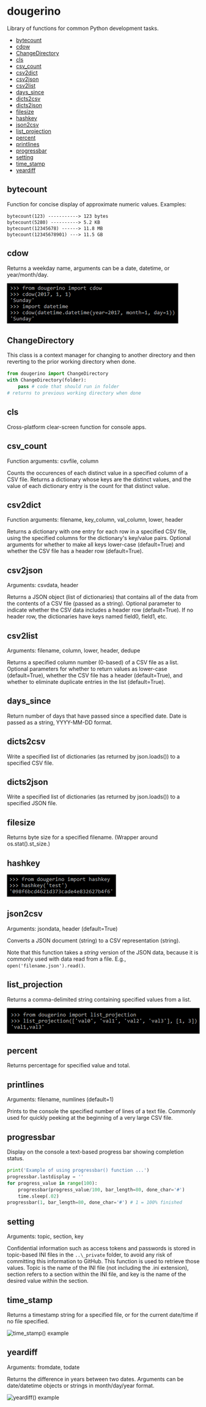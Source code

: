 # dougerino
Library of functions for common Python development tasks.

* [bytecount](#bytecount)
* [cdow](#cdow)
* [ChangeDirectory](#ChangeDirectory)
* [cls](#cls)
* [csv_count](#csv_count)
* [csv2dict](#csv2dict)
* [csv2json](#csv2json)
* [csv2list](#csv2list)
* [days_since](#days_since)
* [dicts2csv](#dicts2csv)
* [dicts2json](#dicts2json)
* [filesize](#filesize)
* [hashkey](#hashkey)
* [json2csv](#json2csv)
* [list_projection](#list_projection)
* [percent](#percent)
* [printlines](#printlines)
* [progressbar](#progressbar)
* [setting](#setting)
* [time_stamp](#time_stamp)
* [yeardiff](#yeardiff)

## bytecount

Function for concise display of approximate numeric values. Examples:

```
bytecount(123) -----------> 123 bytes
bytecount(5280) ----------> 5.2 KB
bytecount(12345678) ------> 11.8 MB
bytecount(12345678901) ---> 11.5 GB
```

## cdow

Returns a weekday name, arguments can be a date, datetime, or year/month/day.

![cdow() examples](images/example-cdow.png)

## ChangeDirectory

This class is a context manager for changing to another directory and then reverting to the prior working directory when done.
```python
from dougerino import ChangeDirectory
with ChangeDirectory(folder):
    pass # code that should run in folder
# returns to previous working directory when done
```
## cls

Cross-platform clear-screen function for console apps.

## csv_count

Function arguments: csvfile, column

Counts the occurences of each distinct value in a specified column of a CSV file.
Returns a dictionary whose keys are the distinct values, and the value of each
dictionary entry is the count for that distinct value.

## csv2dict

Function arguments: filename, key_column, val_column, lower, header

Returns a dictionary with one entry for each row in a specified CSV file,
using the specified columns for the dictionary's key/value pairs.
Optional arguments for whether to make all keys lower-case (default=True)
and whether the CSV file has a header row (default=True).

## csv2json

Arguments: csvdata, header

Returns a JSON object (list of dictionaries) that contains all of the data from
the contents of a CSV file (passed as a string). Optional parameter to indicate
whether the CSV data includes a header row (default=True). If no header row,
the dictionaries have keys named field0, field1, etc.

## csv2list

Arguments: filename, column, lower, header, dedupe

Returns a specified column number (0-based) of a CSV file as a list. Optional
parameters for whether to return values as lower-case (default=True), whether
the CSV file has a header (default=True), and whether to eliminate duplicate
entries in the list (default=True).

## days_since

Return number of days that have passed since a specified date. Date is passed
as a string, YYYY-MM-DD format.

## dicts2csv

Write a specified list of dictionaries (as returned by json.loads()) to a specified
CSV file.

## dicts2json

Write a specified list of dictionaries (as returned by json.loads()) to a specified
JSON file.

## filesize

Returns byte size for a specified filename. (Wrapper around os.stat().st_size.)

## hashkey

![hashkey() example](images/example-hashkey.png)

## json2csv

Arguments: jsondata, header (default=True)

Converts a JSON document (string) to a CSV representation (string).

Note that this function takes a *string* version of the JSON data, because
it is commonly used with data read from a file. E.g., ```open('filename.json').read()```.

## list_projection

Returns a comma-delimited string containing specified values from a list.

![list_project() example](images/example-list_projection.png)

## percent
    
Returns percentage for specified value and total.

## printlines

Arguments: filename, numlines (default=1)

Prints to the console the specified number of lines of a text file. Commonly
used for quickly peeking at the beginning of a very large CSV file.

## progressbar

Display on the console a text-based progress bar showing completion status.

```python
print('Example of using progressbar() function ...')
progressbar.lastdisplay = ''
for progress_value in range(100):
    progressbar(progress_value/100, bar_length=80, done_char='#')
    time.sleep(.02)
progressbar(1, bar_length=80, done_char='#') # 1 = 100% finished
```

## setting

Arguments: topic, section, key

Confidential information such as access tokens and passwords is stored in
topic-based INI files in the ```..\_private``` folder, to avoid any risk
of committing this information to GitHub. This function is used to retrieve
those values. Topic is the name of the INI file (not including the .ini
extension), section refers to a section within the INI file, and key is
the name of the desired value within the section.

## time_stamp

Returns a timestamp string for a specified file, or for the current
date/time if no file specified.

![time_stamp() example](images/time_stamp.png)

## yeardiff

Arguments: fromdate, todate

Returns the difference in years between two dates. Arguments can be
date/datetime objects or strings in month/day/year format.

![yeardiff() example](images/yeardiff.png)
